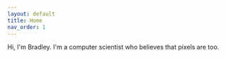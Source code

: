 ```yaml
---
layout: default
title: Home
nav_order: 1
---
```


Hi, I'm Bradley. I'm a computer scientist who believes that pixels are too.